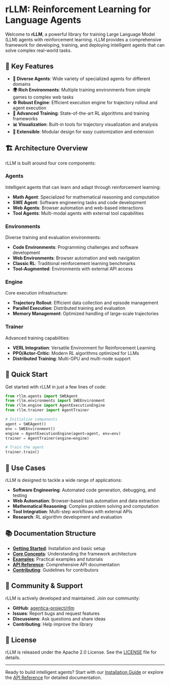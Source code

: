 # rLLM: Reinforcement Learning for Language Agents

Welcome to **rLLM**, a powerful library for training Large Language Model (LLM) agents with reinforcement learning. rLLM provides a comprehensive framework for developing, training, and deploying intelligent agents that can solve complex real-world tasks.

## 🚀 Key Features

- **🤖 Diverse Agents**: Wide variety of specialized agents for different domains
- **🌍 Rich Environments**: Multiple training environments from simple games to complex web tasks
- **⚙️ Robust Engine**: Efficient execution engine for trajectory rollout and agent execution
- **🎯 Advanced Training**: State-of-the-art RL algorithms and training frameworks
- **📊 Visualization**: Built-in tools for trajectory visualization and analysis
- **🔧 Extensible**: Modular design for easy customization and extension

## 🏗️ Architecture Overview

rLLM is built around four core components:

### Agents
Intelligent agents that can learn and adapt through reinforcement learning:
- **Math Agent**: Specialized for mathematical reasoning and computation
- **SWE Agent**: Software engineering tasks and code development
- **Web Agents**: Browser automation and web-based interactions
- **Tool Agents**: Multi-modal agents with external tool capabilities

### Environments
Diverse training and evaluation environments:
- **Code Environments**: Programming challenges and software development
- **Web Environments**: Browser automation and web navigation
- **Classic RL**: Traditional reinforcement learning benchmarks
- **Tool-Augmented**: Environments with external API access

### Engine
Core execution infrastructure:
- **Trajectory Rollout**: Efficient data collection and episode management
- **Parallel Execution**: Distributed training and evaluation
- **Memory Management**: Optimized handling of large-scale trajectories

### Trainer
Advanced training capabilities:
- **VERL Integration**: Versatile Environment for Reinforcement Learning
- **PPO/Actor-Critic**: Modern RL algorithms optimized for LLMs
- **Distributed Training**: Multi-GPU and multi-node support

## 📖 Quick Start

Get started with rLLM in just a few lines of code:

```python
from rllm.agents import SWEAgent
from rllm.environments import SWEEnvironment
from rllm.engine import AgentExecutionEngine
from rllm.trainer import AgentTrainer

# Initialize components
agent = SWEAgent()
env = SWEEnvironment()
engine = AgentExecutionEngine(agent=agent, env=env)
trainer = AgentTrainer(engine=engine)

# Train the agent
trainer.train()
```

## 🎯 Use Cases

rLLM is designed to tackle a wide range of applications:

- **Software Engineering**: Automated code generation, debugging, and testing
- **Web Automation**: Browser-based task automation and data extraction
- **Mathematical Reasoning**: Complex problem solving and computation
- **Tool Integration**: Multi-step workflows with external APIs
- **Research**: RL algorithm development and evaluation

## 📚 Documentation Structure

- **[Getting Started](getting-started/installation.md)**: Installation and basic setup
- **[Core Concepts](core-concepts/agent_env.md)**: Understanding the framework architecture
- **[Examples](examples/index.md)**: Practical examples and tutorials
- **[API Reference](api/index.md)**: Comprehensive API documentation
- **[Contributing](contributing.md)**: Guidelines for contributors

## 🤝 Community & Support

rLLM is actively developed and maintained. Join our community:

- **GitHub**: [agentica-project/rllm](https://github.com/agentica-project/rllm)
- **Issues**: Report bugs and request features
- **Discussions**: Ask questions and share ideas
- **Contributing**: Help improve the library

## 📄 License

rLLM is released under the Apache 2.0 License. See the [LICENSE](https://github.com/agentica-project/rllm/blob/main/LICENSE) file for details.

---

Ready to build intelligent agents? Start with our [Installation Guide](getting-started/installation.md) or explore the [API Reference](api/index.md) for detailed documentation. 